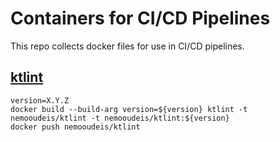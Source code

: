 # Containers for CI/CD Pipelines

This repo collects docker files for use in CI/CD pipelines.

## [ktlint](https://hub.docker.com/repository/docker/nemooudeis/ktlint)

```shell
version=X.Y.Z
docker build --build-arg version=${version} ktlint -t nemooudeis/ktlint -t nemooudeis/ktlint:${version}
docker push nemooudeis/ktlint
```
